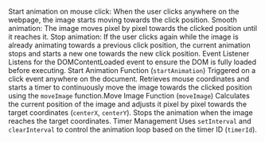 Start animation on mouse click: When the user clicks anywhere on the webpage, the image starts moving towards the click position. Smooth animation: The image moves pixel by pixel towards the clicked position until it reaches it. Stop animation: If the user clicks again while the image is already animating towards a previous click position, the current animation stops and starts a new one towards the new click position. Event Listener Listens for the DOMContentLoaded event to ensure the DOM is fully loaded before executing. Start Animation Function (`startAnimation`) Triggered on a click event anywhere on the document. Retrieves mouse coordinates and starts a timer to continuously move the image towards the clicked position using the `moveImage` function.Move Image Function (`moveImage`) Calculates the current position of the image and adjusts it pixel by pixel towards the target coordinates (`centerX`, `centerY`). Stops the animation when the image reaches the target coordinates. Timer Management Uses `setInterval` and `clearInterval` to control the animation loop based on the timer ID (`timerId`).
